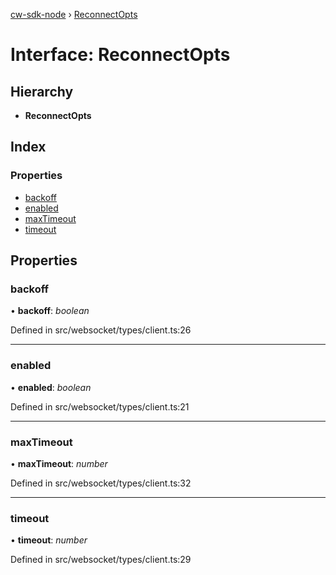 [cw-sdk-node](../README.md) › [ReconnectOpts](reconnectopts.md)

# Interface: ReconnectOpts

## Hierarchy

* **ReconnectOpts**

## Index

### Properties

* [backoff](reconnectopts.md#backoff)
* [enabled](reconnectopts.md#enabled)
* [maxTimeout](reconnectopts.md#maxtimeout)
* [timeout](reconnectopts.md#timeout)

## Properties

###  backoff

• **backoff**: *boolean*

Defined in src/websocket/types/client.ts:26

___

###  enabled

• **enabled**: *boolean*

Defined in src/websocket/types/client.ts:21

___

###  maxTimeout

• **maxTimeout**: *number*

Defined in src/websocket/types/client.ts:32

___

###  timeout

• **timeout**: *number*

Defined in src/websocket/types/client.ts:29

